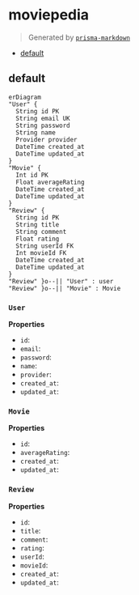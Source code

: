 # moviepedia
> Generated by [`prisma-markdown`](https://github.com/samchon/prisma-markdown)

- [default](#default)

## default
```mermaid
erDiagram
"User" {
  String id PK
  String email UK
  String password
  String name
  Provider provider
  DateTime created_at
  DateTime updated_at
}
"Movie" {
  Int id PK
  Float averageRating
  DateTime created_at
  DateTime updated_at
}
"Review" {
  String id PK
  String title
  String comment
  Float rating
  String userId FK
  Int movieId FK
  DateTime created_at
  DateTime updated_at
}
"Review" }o--|| "User" : user
"Review" }o--|| "Movie" : Movie
```

### `User`

**Properties**
  - `id`: 
  - `email`: 
  - `password`: 
  - `name`: 
  - `provider`: 
  - `created_at`: 
  - `updated_at`: 

### `Movie`

**Properties**
  - `id`: 
  - `averageRating`: 
  - `created_at`: 
  - `updated_at`: 

### `Review`

**Properties**
  - `id`: 
  - `title`: 
  - `comment`: 
  - `rating`: 
  - `userId`: 
  - `movieId`: 
  - `created_at`: 
  - `updated_at`: 